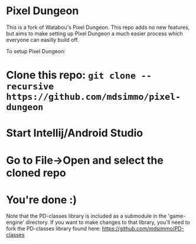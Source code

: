 Pixel Dungeon
=============

This is a fork of Watabou's Pixel Dungeon. This repo adds no new features,
but aims to make setting up Pixel Dungeon a much easier process which everyone
can easilly build off.

To setup Pixel Dungeon:
# Clone this repo: `git clone --recursive https://github.com/mdsimmo/pixel-dungeon`
# Start Intellij/Android Studio
# Go to File->Open and select the cloned repo
# You're done :)

Note that the PD-classes library is included as a submodule in the 'game-engine' directory. 
If you want to make changes to that library, you'll need to fork the PD-classes library
found here: https://github.com/mdsimmo/PD-classes
